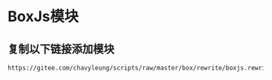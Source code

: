 # BoxJs模块

## 复制以下链接添加模块
````
https://gitee.com/chavyleung/scripts/raw/master/box/rewrite/boxjs.rewrite.surge.sgmodule
````
